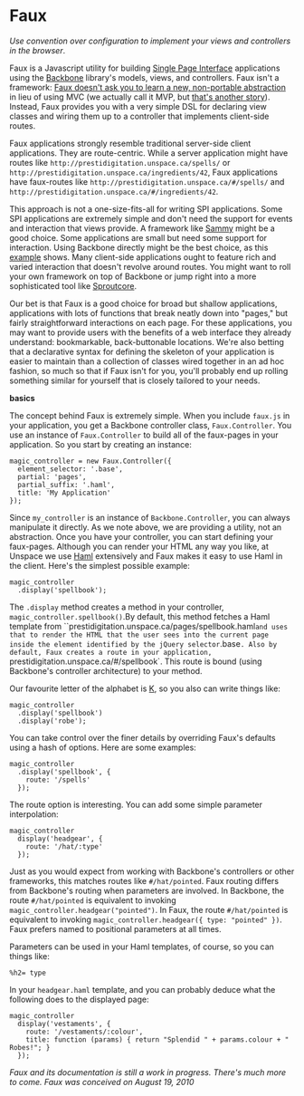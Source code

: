 Faux
===

*Use convention over configuration to implement your views and controllers in the browser*.

Faux is a Javascript utility for building [Single Page Interface][spi] applications using the [Backbone][b] library's models, views, and controllers. Faux isn't a framework: [Faux doesn't ask you to learn a new, non-portable abstraction][wicmajsp] in lieu of using MVC (we actually call it MVP, but [that's another story][mvp]). Instead, Faux provides you with a very simple DSL for declaring view classes and wiring them up to a controller that implements client-side routes.

Faux applications strongly resemble traditional server-side client applications. They are route-centric. While a server application might have routes like `http://prestidigitation.unspace.ca/spells/` or `http://prestidigitation.unspace.ca/ingredients/42`, Faux applications have faux-routes like `http://prestidigitation.unspace.ca/#/spells/` and `http://prestidigitation.unspace.ca/#/ingredients/42`.

This approach is not a one-size-fits-all for writing SPI applications. Some SPI applications are extremely simple and don't need the support for events and interaction that views provide. A framework like [Sammy][s] might be a good choice. Some applications are small but need some support for interaction. Using Backbone directly might be the best choice, as this [example][todo] shows. Many client-side applications ought to feature rich and varied interaction that doesn't revolve around routes. You might want to roll your own framework on top of Backbone or jump right into a more sophisticated tool like [Sproutcore][sprout].

Our bet is that Faux is a good choice for broad but shallow applications, applications with lots of functions that break neatly down into "pages," but fairly straightforward interactions on each page. For these applications, you may want to provide users with the benefits of a web interface they already understand: bookmarkable, back-buttonable locations. We're also betting that  a declarative syntax for defining the skeleton of your application is easier to maintain than a collection of classes wired together in an ad hoc fashion, so much so that if Faux isn't for you, you'll probably end up rolling something similar for yourself that is closely tailored to your needs.

**basics**

The concept behind Faux is extremely simple. When you include `faux.js` in your application, you get a Backbone controller class, `Faux.Controller`. You use an instance of `Faux.Controller` to build all of the faux-pages in your application. So you start by creating an instance:

    magic_controller = new Faux.Controller({ 
      element_selector: '.base',
      partial: 'pages',
      partial_suffix: '.haml',
      title: 'My Application'
    });
    
Since `my_controller` is an instance of `Backbone.Controller`, you can always manipulate it directly. As we note above, we are providing a utility, not an abstraction. Once you have your controller, you can start defining your faux-pages. Although you can render your HTML any way you like, at Unspace we use [Haml][haml] extensively and Faux makes it easy to use Haml in the client. Here's the simplest possible example:

    magic_controller
      .display('spellbook');

The `.display` method creates a method in your controller, `magic_controller.spellbook()`.By default, this method fetches a Haml template from ``prestidigitation.unspace.ca/pages/spellbook.haml` and uses that to render the HTML that the user sees into the current page inside the element identified by the jQuery selector `.base`. Also by default, Faux creates a route in your application, `prestidigitation.unspace.ca/#/spellbook`. This route is bound (using Backbone's controller architecture) to your method.

Our favourite letter of the alphabet is [K][k], so you also can write things like:

    magic_controller
      .display('spellbook')
      .display('robe');

You can take control over the finer details by overriding Faux's defaults using a hash of options. Here are some examples:

    magic_controller
      .display('spellbook', {
        route: '/spells'
      });

The route option is interesting. You can add some simple parameter interpolation:

    magic_controller
      display('headgear', {
        route: '/hat/:type'
      });

Just as you would expect from working with Backbone's controllers or other frameworks, this matches routes like `#/hat/pointed`. Faux routing differs from Backbone's routing when parameters are involved. In Backbone, the route `#/hat/pointed` is equivalent to invoking `magic_controller.headgear("pointed")`. In Faux, the route `#/hat/pointed` is equivalent to invoking `magic_controller.headgear({ type: "pointed" })`. Faux prefers named to positional parameters at all times.

Parameters can be used in your Haml templates, of course, so you can things like:

    %h2= type
    
In your `headgear.haml` template, and you can probably deduce what the following does to the displayed page:

    magic_controller
      display('vestaments', {
        route: '/vestaments/:colour',
        title: function (params) { return "Splendid " + params.colour + " Robes!"; }
      });

*Faux and its documentation is still a work in progress. There's much more to come. Faux was conceived on August 19, 2010*

[s]: http://github.com/quirkey/sammy "sammy_js"
[sinatra]: http://www.sinatrarb.com/
[couch]: http://couchdb.apache.org/
[cloud]: http://getcloudkit.com/
[spa]: http://en.wikipedia.org/wiki/Single_page_application "Single Page Application"
[haml]: http://haml-lang.com/ "#haml"
[core]: http://www.ridecore.ca "CORE BMX and Boards"
[prg]: http://en.wikipedia.org/wiki/Post/Redirect/Get
[aanand]: http://github.com/aanand/
[jamie]: http://github.com/jamiebikies
[raganwald]: http://github.com/raganwald
[functional]: http://osteele.com/sources/javascript/functional/
[spi]: http://itsnat.sourceforge.net/php/spim/spi_manifesto_en.php "The Single Page Interface Manifesto"
[b]: http://documentcloud.github.com/backbone/
[mvp]:  http://github.com/raganwald/homoiconic/blob/master/2010/10/vc_without_m.md#readme
[todo]: http://documentcloud.github.com/backbone/examples/todos/index.html
[sprout]: http://www.sproutcore.com/
[wicmajsp]: http://raganwald.posterous.com/why-i-call-myself-a-javascript-programmer "Why I Call Myself a Javascript Programmer"
[k]: https://github.com/raganwald/JQuery-Combinators